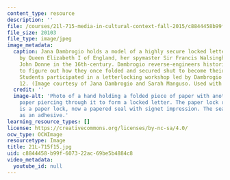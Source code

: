 ```yaml
---
content_type: resource
description: ''
file: /courses/21l-715-media-in-cultural-context-fall-2015/c8844458b99f607322ac69be5b4884c8_21L-715f15.jpg
file_size: 20103
file_type: image/jpeg
image_metadata:
  caption: Jana Dambrogio holds a model of a highly secure locked letter; one used
    by Queen Elizabeth I of England, her spymaster Sir Francis Walsingham, and poet
    John Donne in the 16th-century. Dambrogio reverse-engineers historic originals
    to figure out how they once folded and secured shut to become their own envelopes.
    Students participated in a letterlocking workshop led by Dambrogio on session
    12. (Image courtesy of Jana Dambrogio and Sarah Manguso. Used with permission.)
  credit: ''
  image-alt: 'Photo of a hand holding a folded piece of paper with another strip of
    paper piercing through it to form a locked letter. The paper lock reads: This
    is a paper lock, now a papered seal with signet impression. The sealing wax acts
    as an adhesive.'
learning_resource_types: []
license: https://creativecommons.org/licenses/by-nc-sa/4.0/
ocw_type: OCWImage
resourcetype: Image
title: 21L-715f15.jpg
uid: c8844458-b99f-6073-22ac-69be5b4884c8
video_metadata:
  youtube_id: null
---
```

